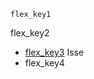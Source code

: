 ```ngMeta
flex_key1
```

flex_key2
- [flex_key3](https://`code`pen.io/navgurukul/full/LbBKaX) Isse
- flex_key4
